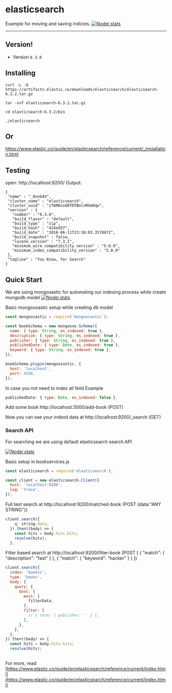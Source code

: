 elasticsearch
==================

Example for moving and saving indicies.
[![Nodei stats](https://www.elastic.co/assets/blt244a845f141977c3/elastic-logo.svg?downloads=true)](https://npmjs.org/package/elasticdump)

---
## Version!

- Version `6.3.0`  

## Installing


```
curl -L -O https://artifacts.elastic.co/downloads/elasticsearch/elasticsearch-6.3.2.tar.gz
```
```
tar -xvf elasticsearch-6.3.2.tar.gz
```
```
cd elasticsearch-6.3.2/bin
```
```
./elasticsearch
```
## Or
https://www.elastic.co/guide/en/elasticsearch/reference/current/_installation.html

## Testing

 open:  http://localhost:9200/
 Output: 
 ```
 {
  "name" : "_Oxnb4X",
  "cluster_name" : "elasticsearch",
  "cluster_uuid" : "zT6Mbns6RTOTBolnMSmOqw",
  "version" : {
    "number" : "6.3.0",
    "build_flavor" : "default",
    "build_type" : "zip",
    "build_hash" : "424e937",
    "build_date" : "2018-06-11T23:38:03.357887Z",
    "build_snapshot" : false,
    "lucene_version" : "7.3.1",
    "minimum_wire_compatibility_version" : "5.6.0",
    "minimum_index_compatibility_version" : "5.0.0"
  },
  "tagline" : "You Know, for Search"
}
```

## Quick Start
We are using mongosastic for automating our indexing process while create mongodb model
[![Nodei stats](https://nodei.co/npm/mongoosastic.png?downloads=true)](https://npmjs.org/package/elasticdump)

Basic mongoosastic setup while creating db model
```js
const mongoosastic = require('mongoosastic');

const bookSchema = new mongoose.Schema({
  name: { type: String, es_indexed: true },
  description: { type: String, es_indexed: true },
  publisher: { type: String, es_indexed: true },
  publishedDate: { type: Date, es_indexed: true },
  keyword: { type: String, es_indexed: true },
});

bookSchema.plugin(mongoosastic, {
  host: 'localhost',
  port: 9200,
});
```
In case you not need to index all feild
Example
```js
publishedDate: { type: Date, es_indexed: false },
```
Add some book http://localhost:3000/add-book (POST)

Now you can see your indexd data at http://localhost:9200/_search  (GET)

### Search API
For searching we are using default elasticsearch search API

[![Nodei stats](https://nodei.co/npm/elasticsearch.png?downloads=true)](https://npmjs.org/package/elasticdump)

Basic setup in bookservices.js
```js
const elasticsearch = require('elasticsearch');

const client = new elasticsearch.Client({
  host: 'localhost:9200',
  log: 'trace',
});
```
Full text search at http://localhost:9200/matched-book  (POST  {data:"ANY STRING"})
```js
client.search({
    q: string.data,
  }).then((body) => {
    const hits = body.hits.hits;
    resolve(hits);
  }, 
  ```
  Filter based search at http://localhost:9200/filter-book  (POST [
	{ "match": { "description": "fast" } },
	 { "match": { "keyword": "hacker" } }
	])
  ```js
  client.search({
    index: 'bookss',
    type: 'books',
    body: {
      query: {
        bool: {
          must: [
            filterData,
          ],
          filter: [
            // { term: { publisher: '' } },
          ],
        },
      },
    },
  }).then((body) => {
    const hits = body.hits.hits;
    resolve(hits);
    
  ```
For more, read [https://www.elastic.co/guide/en/elasticsearch/reference/current/index.html](https://www.elastic.co/guide/en/elasticsearch/reference/current/index.html)
